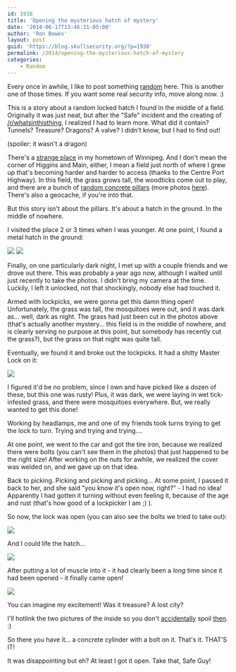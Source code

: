 ```yaml
---
id: 1938
title: 'Opening the mysterious hatch of mystery'
date: '2014-06-17T13:46:21-05:00'
author: 'Ron Bowes'
layout: post
guid: 'https://blog.skullsecurity.org/?p=1938'
permalink: /2014/opening-the-mysterious-hatch-of-mystery
categories:
    - Random
---
```


Every once in awhile, I like to post something <a href='/2009/two-locks-one-bike'>random</a> here. This is another one of those times. If you want some real security info, move along now. :)

This is a story about a random locked hatch I found in the middle of a field. Originally it was just neat, but after the "Safe" incident and the creating of <a href='http://www.reddit.com/r/whatsinthisthing'>/r/whatsinthisthing</a>, I realized I had to learn more. What did it contain? Tunnels? Treasure? Dragons? A valve? I didn't know, but I had to find out!

(spoiler: it wasn't a dragon)
<!--more-->
There's a <a href='https://www.google.ca/maps/place/Inkster+Blvd+%26+Sturgeon+Rd/@49.9503688,-97.2765123,384m/data=!3m1!1e3!4m2!3m1!1s0x52ea0d5015f606df:0xc80b2fcad03c6477'>strange place</a> in my hometown of Winnipeg. And I don't mean the corner of Higgins and Main, either, I mean a field just north of where I grew up that's becoming harder and harder to access (thanks to the Centre Port Highway). In this field, the grass grows tall, the woodticks come out to play, and there are a bunch of <a href='https://www.google.ca/maps/@49.950151,-97.27545,3a,75y,285.38h,77.46t/data=!3m4!1e1!3m2!1sPaUBrUloRyiesLj0NPmtgw!2e0'>random concrete pillars</a> (more photos <a href='https://www.flickr.com/photos/uewinnipeg/sets/72157629378483337/'>here</a>). There's also a geocache, if you're into that.

But this story isn't about the pillars. It's about a hatch in the ground. In the middle of nowhere.

I visited the place 2 or 3 times when I was younger. At one point, I found a metal hatch in the ground:

<img src='https://blogdata.skullsecurity.org/hole2.jpg' />

<img src='https://blogdata.skullsecurity.org/hole3.jpg' />


Finally, on one particularly dark night, I met up with a couple friends and we drove out there. This was probably a year ago now, although I waited until just recently to take the photos. I didn't bring my camera at the time. Luckily, I left it unlocked, not that shockingly, nobody else had touched it.

Armed with lockpicks, we were gonna get this damn thing open! Unfortunately, the grass was tall, the mosquitoes were out, and it was dark as... well, dark as night. The grass had just been cut in the photos above (that's actually another mystery... this field is in the middle of nowhere, and is clearly serving no purpose at this point, but somebody has recently cut the grass?), but the grass on that night was quite tall.

Eventually, we found it and broke out the lockpicks. It had a shitty Master Lock on it:

<img src='https://blogdata.skullsecurity.org/hole4.jpg' />

I figured it'd be no problem, since I own and have picked like a dozen of these, but this one was rusty! Plus, it was dark, we were laying in wet tick-infested grass, and there were mosquitoes everywhere. But, we really wanted to get this done!

Working by headlamps, me and one of my friends took turns trying to get the lock to turn. Trying and trying and trying....

At one point, we went to the car and got the tire iron, because we realized there were bolts (you can't see them in the photos) that just happened to be the right size! After working on the nuts for awhile, we realized the cover was welded on, and we gave up on that idea.

Back to picking. Picking and picking and picking... At some point, I passed it back to her, and she said "you know it's open now, right?" - I had no idea! Apparently I had gotten it turning without even feeling it, because of the age and rust (that's how good of a lockpicker I am ;) ).

So now, the lock was open (you can also see the bolts we tried to take out):

<img src='https://blogdata.skullsecurity.org/hole5.jpg' />

And I could life the hatch...

<img src='https://blogdata.skullsecurity.org/hole6.jpg' />

After putting a lot of muscle into it - it had clearly been a *long* time since it had been opened - it finally came open!

<img src='https://blogdata.skullsecurity.org/hole7.jpg' />

You can imagine my excitement! Was it treasure? A lost city?

I'll hotlink the two pictures of the inside so you don't <a href='https://blogdata.skullsecurity.org/hole8.jpg'>accidentally</a> spoil <a href='https://blogdata.skullsecurity.org/hole9.jpg'>then</a>. :)

So there you have it... a concrete cylinder with a bolt on it. That's it. THAT'S IT!

It was disappointing but eh? At least I got it open. Take that, Safe Guy!